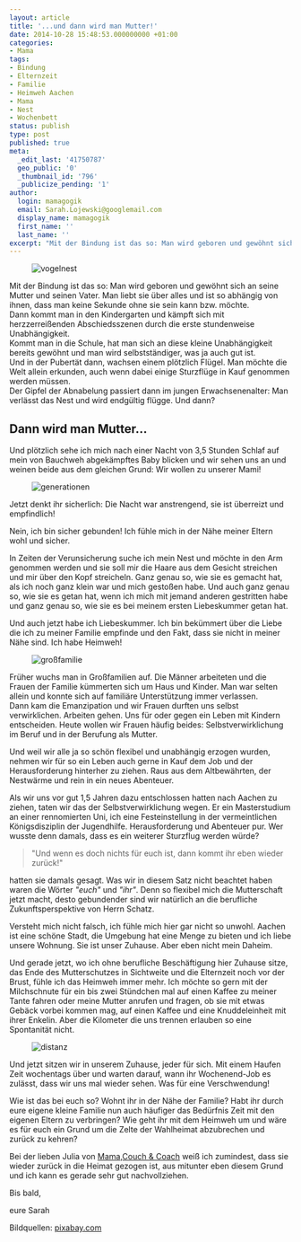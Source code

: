 ```yaml
---
layout: article
title: '...und dann wird man Mutter!'
date: 2014-10-28 15:48:53.000000000 +01:00
categories:
- Mama
tags:
- Bindung
- Elternzeit
- Familie
- Heimweh Aachen
- Mama
- Nest
- Wochenbett
status: publish
type: post
published: true
meta:
  _edit_last: '41750787'
  geo_public: '0'
  _thumbnail_id: '796'
  _publicize_pending: '1'
author:
  login: mamagogik
  email: Sarah.Lojewski@googlemail.com
  display_name: mamagogik
  first_name: ''
  last_name: ''
excerpt: "Mit der Bindung ist das so: Man wird geboren und gewöhnt sich an seine Mutter und seinen Vater. Man liebt sie über alles und ist so abhängig von ihnen, dass man keine Sekunde ohne sie sein kann bzw. möchte."
---
```

<figure>
	<img src="{{ site.url }}/images/nest-241910_1280.jpg" alt="vogelnest" />
</figure>

Mit der Bindung ist das so: Man wird geboren und gewöhnt sich an seine Mutter und seinen Vater. Man liebt sie über alles und ist so abhängig von ihnen, dass man keine Sekunde ohne sie sein kann bzw. möchte.  
Dann kommt man in den Kindergarten und kämpft sich mit herzzerreißenden Abschiedsszenen durch die erste stundenweise Unabhängigkeit.  
Kommt man in die Schule, hat man sich an diese kleine Unabhängigkeit bereits gewöhnt und man wird selbstständiger, was ja auch gut ist.  
Und in der Pubertät dann, wachsen einem plötzlich Flügel. Man möchte die Welt allein erkunden, auch wenn dabei einige Sturzflüge in Kauf genommen werden müssen.  
Der Gipfel der Abnabelung passiert dann im jungen Erwachsenenalter: Man verlässt das Nest und wird endgültig flügge. Und dann?


## Dann wird man Mutter...

Und plötzlich sehe ich mich nach einer Nacht von 3,5 Stunden Schlaf auf mein von Bauchweh abgekämpftes Baby blicken und wir sehen uns an und weinen beide aus dem gleichen Grund: Wir wollen zu unserer Mami!

<figure>
	<img src="{{ site.url }}/images/generations-462134_1280.jpg" alt="generationen" />
</figure>

Jetzt denkt ihr sicherlich: Die Nacht war anstrengend, sie ist überreizt und empfindlich!

Nein, ich bin sicher gebunden! Ich fühle mich in der Nähe meiner Eltern wohl und sicher. 

In Zeiten der Verunsicherung suche ich mein Nest und möchte in den Arm genommen werden und sie soll mir die Haare aus dem Gesicht streichen und mir über den Kopf streicheln. Ganz genau so, wie sie es gemacht hat, als ich noch ganz klein war und mich gestoßen habe. Und auch ganz genau so, wie sie es getan hat, wenn ich mich mit jemand anderen gestritten habe und ganz genau so, wie sie es bei meinem ersten Liebeskummer getan hat.

Und auch jetzt habe ich Liebeskummer. Ich bin bekümmert über die Liebe die ich zu meiner Familie empfinde und den Fakt, dass sie nicht in meiner Nähe sind. Ich habe Heimweh!


<figure>
	<img src="{{ site.url }}/images/silhouette-74876_1280.jpg" alt="großfamilie" />
</figure>

Früher wuchs man in Großfamilien auf. Die Männer arbeiteten und die Frauen der Familie kümmerten sich um Haus und Kinder. Man war selten allein und konnte sich auf familiäre Unterstützung immer verlassen.  
Dann kam die Emanzipation und wir Frauen durften uns selbst verwirklichen. Arbeiten gehen. Uns für oder gegen ein Leben mit Kindern entscheiden. Heute wollen wir Frauen häufig beides: Selbstverwirklichung im Beruf und in der Berufung als Mutter.

Und weil wir alle ja so schön flexibel und unabhängig erzogen wurden, nehmen wir für so ein Leben auch gerne in Kauf dem Job und der Herausforderung hinterher zu ziehen. Raus aus dem Altbewährten, der Nestwärme und rein in ein neues Abenteuer.

Als wir uns vor gut 1,5 Jahren dazu entschlossen hatten nach Aachen zu ziehen, taten wir das der Selbstverwirklichung wegen. Er ein Masterstudium an einer rennomierten Uni, ich eine Festeinstellung in der vermeintlichen Königsdisziplin der Jugendhilfe. Herausforderung und Abenteuer pur. Wer wusste denn damals, dass es ein weiterer Sturzflug werden würde?

> "Und wenn es doch nichts für euch ist, dann kommt ihr eben wieder zurück!" 

hatten sie damals gesagt. Was wir in diesem Satz nicht beachtet haben waren die Wörter *"euch"* und *"ihr"*. Denn so flexibel mich die Mutterschaft jetzt macht, desto gebundender sind wir natürlich an die berufliche Zukunftsperspektive von Herrn Schatz.

Versteht mich nicht falsch, ich fühle mich hier gar nicht so unwohl. Aachen ist eine schöne Stadt, die Umgebung hat eine Menge zu bieten und ich liebe unsere Wohnung. Sie ist unser Zuhause. Aber eben nicht mein Daheim.

Und gerade jetzt, wo ich ohne berufliche Beschäftigung hier Zuhause sitze, das Ende des Mutterschutzes in Sichtweite und die Elternzeit noch vor der Brust, fühle ich das Heimweh immer mehr. Ich möchte so gern mit der Milchschnute für ein bis zwei Stündchen mal auf einen Kaffee zu meiner Tante fahren oder meine Mutter anrufen und fragen, ob sie mit etwas Gebäck vorbei kommen mag, auf einen Kaffee und eine Knuddeleinheit mit ihrer Enkelin. Aber die Kilometer die uns trennen erlauben so eine Spontanität nicht.

<figure>
	<img src="{{ site.url }}/images/away-494355_1280.jpg" alt="distanz" />
</figure>



Und jetzt sitzen wir in unserem Zuhause, jeder für sich. Mit einem Haufen Zeit wochentags über und warten darauf, wann ihr Wochenend-Job es zulässt, dass wir uns mal wieder sehen. Was für eine Verschwendung!

Wie ist das bei euch so? Wohnt ihr in der Nähe der Familie? Habt ihr durch eure eigene kleine Familie nun auch häufiger das Bedürfnis Zeit mit den eigenen Eltern zu verbringen? Wie geht ihr mit dem Heimweh um und wäre es für euch ein Grund um die Zelte der Wahlheimat abzubrechen und zurück zu kehren?

Bei der lieben Julia von [Mama,Couch & Coach](http://mamacouchcoach.blogspot.de/2014/06/wurzeln.html) weiß ich zumindest, dass sie wieder zurück in die Heimat gezogen ist, aus mitunter eben diesem Grund und ich kann es gerade sehr gut nachvollziehen.


Bis bald,

eure Sarah


Bildquellen: [pixabay.com](http://www.pixabay.com)

